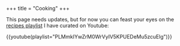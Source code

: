 +++
title = "Cooking"
+++

This page needs updates, but for now you can feast your eyes on the [recipes playlist](https://www.youtube.com/playlist?list=PLMmkIYwZrM0WrVyIV5KPUEDeMu5zcuElg) I have curated
on Youtube:

{{youtube(playlist="PLMmkIYwZrM0WrVyIV5KPUEDeMu5zcuElg")}}
